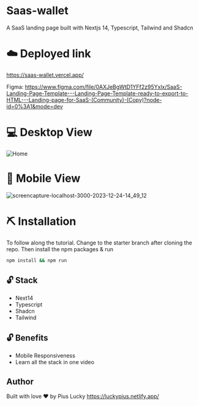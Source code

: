 # Saas-wallet
A SaaS landing page built with Nextjs 14, Typescript, Tailwind and Shadcn

# ☁️ Deployed link
https://saas-wallet.vercel.app/

Figma: https://www.figma.com/file/0AXJeBgWtD1YFf2z95Yxlx/SaaS-Landing-Page-Template---Landing-Page-Template-ready-to-export-to-HTML---Landing-page-for-SaaS-(Community)-(Copy)?node-id=0%3A1&mode=dev

# 💻 Desktop View
![Home](https://github.com/PiusLucky/saas-wallet/assets/32282934/890d4b44-36bb-4dff-aab3-b4ff232f6dff)

# 📱 Mobile View
![screencapture-localhost-3000-2023-12-24-14_49_12](https://github.com/PiusLucky/saas-wallet/assets/32282934/c6fdb464-d27d-45bb-8b22-4e05c11ea04b)


# ⛏️ Installation
To follow along the tutorial. Change to the starter branch  after cloning the repo.
Then install the npm packages & run
```bash
npm install && npm run
```


## 🔓 Stack
- Next14
- Typescript
- Shadcn
- Tailwind

## 🔓 Benefits
- Mobile Responsiveness
- Learn all the stack in one video

## Author
Built with love ❤️ by Pius Lucky https://luckypius.netlify.app/


